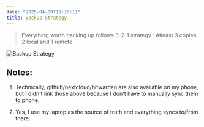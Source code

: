 ```yaml
---
date: "2025-04-09T19:30:11"
title: Backup Strategy
---
```


> Everything worth backing up follows 3-2-1 strategy : Atleast 3 copies, 2 local and 1 remote

![Backup Strategy](/images/backup_strategy.svg)

## Notes:

1. Technically, github/nextcloud/bitwarden are also available on my phone, but I didn't link those above because I don't have to manually sync them to phone.

2. Yes, I use my laptop as the source of truth and everything syncs to/from there.
